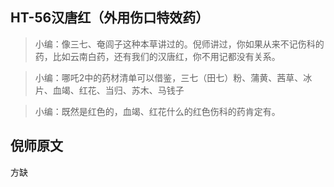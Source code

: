 ## HT-56汉唐红（外用伤口特效药）

> 小编：像三七、奄闾子这种本草讲过的。倪师讲过，你如果从来不记伤科的药，比如云南白药，还有我们的汉唐红，你不用记都没有关系。

> 小编：哪吒2中的药材清单可以借鉴，三七（田七）粉、蒲黄、茜草、冰片、血竭、红花、当归、苏木、马钱子

> 小编：既然是红色的，血竭、红花什么的红色伤科的药肯定有。

## 倪师原文

方缺
